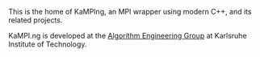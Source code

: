 This is the home of KaMPIng, an MPI wrapper using modern C++, and its related projects.

KaMPI.ng is developed at the [Algorithm Engineering Group](https://ae.iti.kit.edu/english/index.php) at Karlsruhe Institute of Technology.
